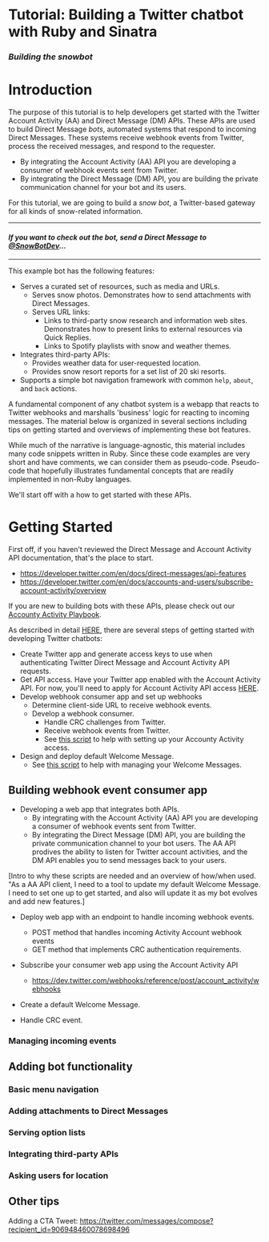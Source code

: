 
# Tutorial: Building a Twitter chatbot with Ruby and Sinatra
### *Building the snowbot*

# Introduction
The purpose of this tutorial is to help developers get started with the Twitter Account Activity (AA) and Direct Message (DM) APIs. These APIs are used to build Direct Message *bots*, automated systems that respond to incoming Direct Messages. These systems receive webhook events from Twitter, process the received messages, and respond to the requester. 

+ By integrating the Account Activity (AA) API you are developing a consumer of webhook events sent from Twitter. 
+ By integrating the Direct Message (DM) API, you are building the private communication channel for your bot and its users. 

For this tutorial, we are going to build a *snow bot*, a Twitter-based gateway for all kinds of snow-related information. 

---------------------
 ####  *If you want to check out the bot, send a Direct Message to [@SnowBotDev](https://twitter.com/snowbotdev)...*
---------------------

This example bot has the following features:

* Serves a curated set of resources, such as media and URLs.
  * Serves snow photos. Demonstrates how to send attachments with Direct Messages. 
  * Serves URL links: 
    * Links to third-party snow research and information web sites. Demonstrates how to present links to external resources via Quick Replies. 
    * Links to Spotify playlists with snow and weather themes.
* Integrates third-party APIs:
  * Provides weather data for user-requested location.
  * Provides snow resort reports for a set list of 20 ski resorts.
* Supports a simple bot navigation framework with common ```help```, ```about```, and ```back``` actions.

A fundamental component of any chatbot system is a webapp that reacts to Twitter webhooks and marshalls 'business' logic for reacting to incoming messages. The material below is organized in several sections including tips on getting started and overviews of implementing these bot features. 

While much of the narrative is language-agnostic, this material includes many code snippets written in Ruby. Since these code examples are very short and have comments, we can consider them as pseudo-code. Pseudo-code that hopefully illustrates fundamental concepts that are readily implemented in non-Ruby languages.

We'll start off with a how to get started with these APIs.

# Getting Started

First off, if you haven't reviewed the Direct Message and Account Activity API documentation, that's the place to start. 

+ https://developer.twitter.com/en/docs/direct-messages/api-features
+ https://developer.twitter.com/en/docs/accounts-and-users/subscribe-account-activity/overview

If you are new to building bots with these APIs, please check out our [Accounty Activity Playbook](). 

As described in detail [HERE](https://developer.twitter.com/en/docs/accounts-and-users/subscribe-account-activity/guides/getting-started-with-webhooks), there are several steps of getting started with developing Twitter chatbots: 

* Create Twitter app and generate access keys to use when authenticating Twitter Direct Message and Account Activity API requests.
* Get API access. Have your Twitter app enabled with the Account Activity API. For now, you'll need to apply for Account Activity API access [HERE](https://developer.twitter.com/en/apply-for-access).
* Develop webhook consumer app and set up webhooks
   * Determine client-side URL to receive webhook events.
   * Develop a webhook consumer. 
      * Handle CRC challenges from Twitter. 
      * Receive webhook events from Twitter.
      * See [this script](https://github.com/jimmoffitt/SnowBotDev/blob/master/scripts/setup_webhooks.rb) to help with setting up your Accounty Activity access.
* Design and deploy default Welcome Message.
  * See [this script](https://github.com/jimmoffitt/SnowBotDev/blob/master/scripts/setup_welcome_messages.rb) to help with managing your Welcome Messages.

## Building webhook event consumer app

* Developing a web app that integrates both APIs. 
  * By integrating with the Account Activity (AA) API you are developing a consumer of webhook events sent from Twitter. 
  * By integrating the Direct Message (DM) API, you are building the private communication channel to your bot users. The AA API prodives the ability to listen for Twitter account activities, and the DM API enables you to send messages back to your users. 

[Intro to why these scripts are needed and an overview of how/when used. "As a AA API client, I need to a tool to update my default Welcome Message. I need to set one up to get started, and also will update it as my bot evolves and add new features.] 

+ Deploy web app with an endpoint to handle incoming webhook events.
  + POST method that handles incoming Activity Account webhook events
  + GET method that implements CRC authentication requirements.
 
+ Subscribe your consumer web app using the Account Activity API
  + https://dev.twitter.com/webhooks/reference/post/account_activity/webhooks

+ Create a default Welcome Message.

+ Handle CRC event.

### Managing incoming events

## Adding bot functionality

### Basic menu navigation

### Adding attachments to Direct Messages

### Serving option lists

### Integrating third-party APIs

### Asking users for location

## Other tips


Adding a CTA Tweet: https://twitter.com/messages/compose?recipient_id=906948460078698496
